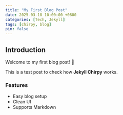 ```yaml
---
title: "My First Blog Post"
date: 2025-03-18 10:00:00 +0800
categories: [Tech, Jekyll]
tags: [chirpy, blog]
pin: false
---
```


## Introduction
Welcome to my first blog post! 🚀

This is a test post to check how **Jekyll Chirpy** works.

### Features
- Easy blog setup
- Clean UI
- Supports Markdown
